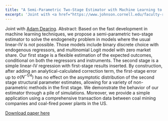 ```yaml
---
title: "A Semi-Parametric Two-Stage Estimator with Machine Learning to Solve Endogeneity"
excerpt: 'Joint with <a href="https://www.johnson.cornell.edu/faculty-research/faculty/aed237/"> Adam Dearing</a>. '
---
```

Joint with <a href="https://www.johnson.cornell.edu/faculty-research/faculty/aed237/">Adam Dearing</a>. 
Abstract: Based on the fast development in machine learning techniques, we propose a semi-parametric two-stage estimator to solve the endogeneity problem in models where the usual linear-IV is not possible. Those models include binary discrete choice with endogenous regressors, and multinomial Logit model with zero market share. Our first stage is a flexible estimation of the expected outcomes, conditional on both the regressors and instruments. The second stage is a simple linear-IV regression with first-stage results inserted. By construction, after adding an analytical-calculated correction term, the first-stage error up to $o(N^{-1/4})$ has no effect on the asymptotic distribution of the second stage structural parameter estimates, allowing for a variety of non-parametric methods in the first stage. We demonstrate the behavior of our estimator through a pile of simulations. Moreover, we provide a simple application using a comprehensive transaction data between coal mining companies and coal-fired power plants in the US. 

[Download paper here](http://academicpages.github.io/files/paper1.pdf)
